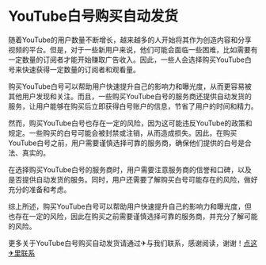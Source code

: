 # YouTube白号购买自动发货

随着YouTube的用户数量不断增长，越来越多的人开始将其作为创造内容和分享视频的平台。但是，对于一些新用户来说，他们可能会面临一些困难，比如需要有一定数量的订阅者才能开始赚取广告收入。因此，一些人会选择购买YouTube白号来快速获得一定数量的订阅者和观看量。

购买YouTube白号可以帮助用户快速提升自己的影响力和曝光度，从而更容易被其他用户发现和关注。而且，一些购买YouTube白号的服务商还提供自动发货的服务，让用户能够在购买后立即获得白号账户的信息，节省了用户的时间和精力。

然而，购买YouTube白号也存在一定的风险，因为这可能违反YouTube的政策和规定。一些购买的白号可能会被封禁或注销，从而造成损失。因此，在购买YouTube白号之前，用户需要谨慎选择可靠的服务商，确保他们提供的白号是合法、真实的。

在选择购买YouTube白号的服务商时，用户需要注意服务商的信誉和口碑，以及是否提供自动发货的服务。同时，用户还需要了解购买白号可能存在的风险，做好充分的准备和考虑。

综上所述，购买YouTube白号可以帮助用户快速提升自己的影响力和曝光度，但也存在一定的风险，因此在购买之前需要谨慎选择可靠的服务商，并充分了解可能的风险。

更多关于YouTube白号购买自动发货请通过✈与我们联系，感谢阅读，谢谢！[点这✈里联系](https://lm.k02.cc)